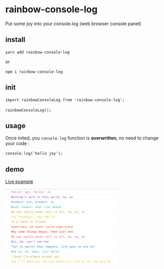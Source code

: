 # rainbow-console-log

Put some joy into your console.log (web browser console panel)

## install ##
```
yarn add rainbow-console-log
```
or
```
npm i rainbow-console-log
```

## init ##

```
import rainbowConsoleLog from 'rainbow-console-log';

rainbowConsoleLog();
```

## usage ##
Once inited, you `console.log` function is **overwritten**, no need to change your code :
```
console.log('hello joy');
```

## demo ##

[Live example](https://rainbow-console-log.herokuapp.com/)

[<img src="example/screenshot.png" width="350" alt=""/>](https://rainbow-console-log.herokuapp.com/)
